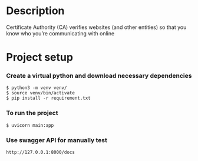 # Description
Certificate Authority (CA) verifies websites (and other entities) so that you know who you’re communicating with online

# Project setup
### Create a virtual python and download necessary dependencies
```
$ python3 -m venv venv/
$ source venv/bin/activate  
$ pip install -r requirement.txt
```
### To run the project
```
$ uvicorn main:app
```

### Use swagger API for manually test
```
http://127.0.0.1:8000/docs
```


